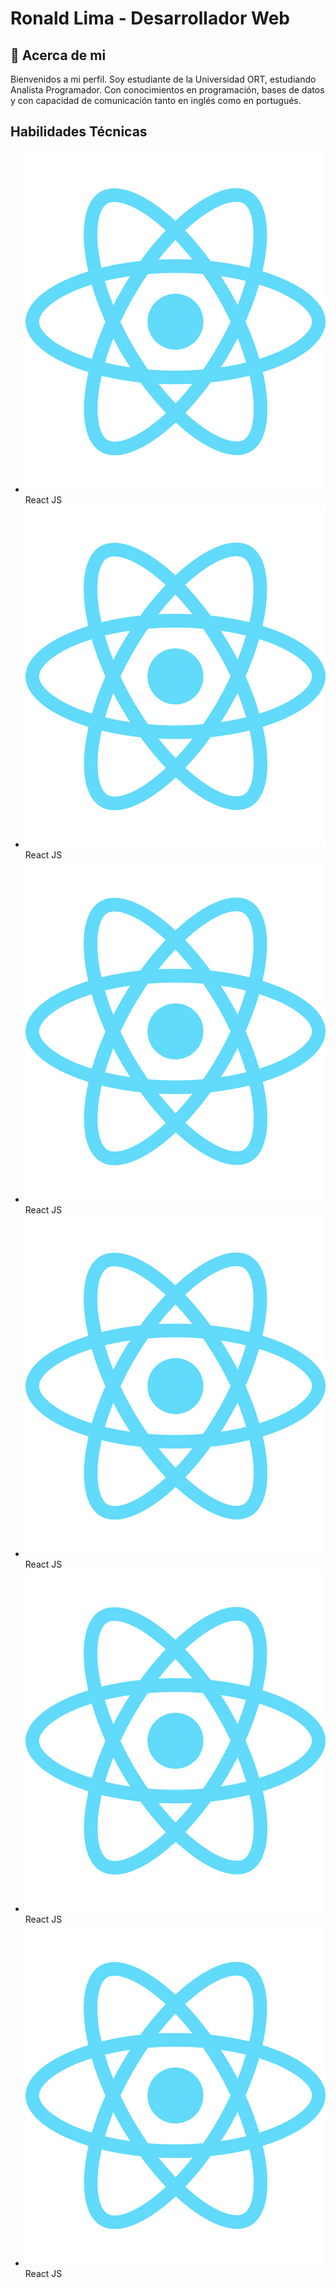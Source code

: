# **Ronald Lima - Desarrollador Web**

## :memo: **Acerca de mi**

Bienvenidos a mi perfil.
Soy estudiante de la Universidad ORT, estudiando Analista Programador.
Con conocimientos en programación, bases de datos y con capacidad de comunicación tanto en inglés como en portugués.

## **Habilidades Técnicas**

- ![Logo React](react.svg) React JS
- ![Logo React](react.svg) React JS
- ![Logo React](react.svg) React JS
- ![Logo React](react.svg) React JS
- ![Logo React](react.svg) React JS
- ![Logo React](react.svg) React JS
